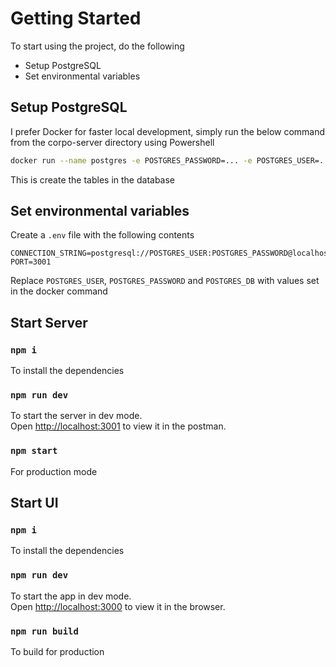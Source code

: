 # Getting Started

To start using the project, do the following

- Setup PostgreSQL
- Set environmental variables

## Setup PostgreSQL

I prefer Docker for faster local development, simply run the below command from the corpo-server directory using Powershell

```bash
docker run --name postgres -e POSTGRES_PASSWORD=... -e POSTGRES_USER=... -e POSTGRES_DB=... -v ${pwd}/docker-entrypoint-initdb.d:/docker-entrypoint-initdb.d -d -p 5432:5432 postgres
```

This is create the tables in the database

## Set environmental variables

Create a `.env` file with the following contents

```
CONNECTION_STRING=postgresql://POSTGRES_USER:POSTGRES_PASSWORD@localhost:5432/POSTGRES_DB
PORT=3001
```

Replace `POSTGRES_USER`, `POSTGRES_PASSWORD` and `POSTGRES_DB` with values set in the docker command

## Start Server

### `npm i`

To install the dependencies

### `npm run dev`

To start the server in dev mode.\
Open [http://localhost:3001](http://localhost:3001) to view it in the postman.

### `npm start`

For production mode

## Start UI

### `npm i`

To install the dependencies

### `npm run dev`

To start the app in dev mode.\
Open [http://localhost:3000](http://localhost:3000) to view it in the browser.

### `npm run build`

To build for production
